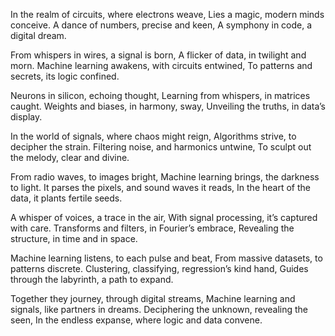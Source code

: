In the realm of circuits, where electrons weave,
Lies a magic, modern minds conceive.
A dance of numbers, precise and keen,
A symphony in code, a digital dream.

From whispers in wires, a signal is born,
A flicker of data, in twilight and morn.
Machine learning awakens, with circuits entwined,
To patterns and secrets, its logic confined.

Neurons in silicon, echoing thought,
Learning from whispers, in matrices caught.
Weights and biases, in harmony, sway,
Unveiling the truths, in data’s display.

In the world of signals, where chaos might reign,
Algorithms strive, to decipher the strain.
Filtering noise, and harmonics untwine,
To sculpt out the melody, clear and divine.

From radio waves, to images bright,
Machine learning brings, the darkness to light.
It parses the pixels, and sound waves it reads,
In the heart of the data, it plants fertile seeds.

A whisper of voices, a trace in the air,
With signal processing, it’s captured with care.
Transforms and filters, in Fourier’s embrace,
Revealing the structure, in time and in space.

Machine learning listens, to each pulse and beat,
From massive datasets, to patterns discrete.
Clustering, classifying, regression’s kind hand,
Guides through the labyrinth, a path to expand.

Together they journey, through digital streams,
Machine learning and signals, like partners in dreams.
Deciphering the unknown, revealing the seen,
In the endless expanse, where logic and data convene.

